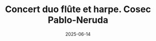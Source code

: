 ---
title: Concert duo flûte et harpe. Cosec Pablo-Neruda # Generates title from filename
date: "2025-06-14" # Use now.Format for current date
time: "20:00" # Default time
location: "2, rue Salvador-Allende Les Mureaux" # Default location
weight: 1 # Default weight
draft: false # Start as draft
---